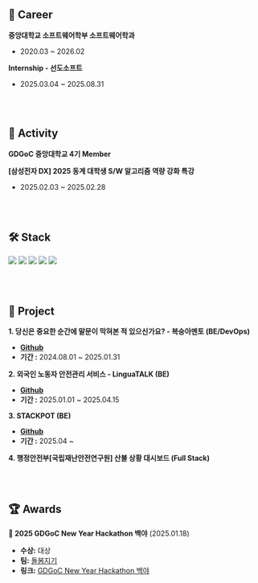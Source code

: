 ## 💼 Career
**중앙대학교 소프트웨어학부 소프트웨어학과**  
- 2020.03 ~ 2026.02

**Internship - 선도소프트**  
- 2025.03.04 ~ 2025.08.31

<br>
<br>

## 🫡 Activity
**GDGoC 중앙대학교 4기 Member**

**[삼성전자 DX] 2025 동계 대학생 S/W 알고리즘 역량 강화 특강**
- 2025.02.03 ~ 2025.02.28


<br>
<br>
  
## 🛠 Stack
<p>
    <img src="https://img.shields.io/badge/Spring%20Boot-6DB33F?style=flat&logo=Spring&logoColor=white"/>
    <img src="https://img.shields.io/badge/MySQL-4479A1?style=flat&logo=MySQL&logoColor=white"/>
    <img src="https://img.shields.io/badge/Redis-FF4438?style=flat&logo=Redis&logoColor=white"/>
    <img src="https://img.shields.io/badge/Docker-2496ED?style=flat&logo=Docker&logoColor=white"/>
    <img src="https://img.shields.io/badge/Amazon%20Web%20Services-232F3E?style=flat&logo=Amazon%20Web%20Services&logoColor=white"/>
</p>

<br>
<br>

## 🎰 Project
**1. 당신은 중요한 순간에 말문이 막혀본 적 있으신가요? - 복숭아멘토 (BE/DevOps)** 
- **[Github](https://github.com/CAU-CSE-24-02-Capstone-Design/BackEnd)** 
- **기간 :** 2024.08.01 ~ 2025.01.31

**2. 외국인 노동자 안전관리 서비스 - LinguaTALK (BE)** 
- **[Github](https://github.com/GDSC-CAU/team5-backend)** 
- **기간 :** 2025.01.01 ~ 2025.04.15

**3. STACKPOT (BE)**
- **[Github](https://github.com/STACKPOT/STACKPOT-BE)**
- **기간 :** 2025.04 ~

**4. 행정안전부[국립재난안전연구원] 산불 상황 대시보드 (Full Stack)**

<br>
<br>

## 🏆 Awards
**🏅 2025 GDGoC New Year Hackathon 백야** (2025.01.18)  
- **수상:** 대상
-  **팀:** [돌봄지기](https://nine-grade-d65.notion.site/22-17eb5a1edfe480f89ad6fbd4935ad688?pvs=4)
- **링크:** [GDGoC New Year Hackathon 백야](https://pangmoo.notion.site/2025-GDGoC-KR-HACKATHON-f06eb012ef3741c2bf2bf3c6b8009a54)  
